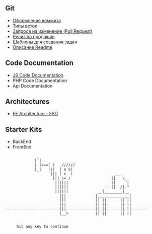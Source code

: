 


## Git
- [Оформление коммита](git/commit-conv.md)
- [Типы веток](git/branch-conv.md)
- [Запроса на изменение (Pull Request)](git/pr-conv.md)
- [Релиз на продакшн](https://github.com/delaemit/Conventions/blob/main/git/branch-conv.md#release)
- [Шаблоны для создания задач](git/issue-tmp/config-issues.md)
- [Описание Readme](git/readme-conv.md)

## Code Documentation
- [JS Code Documentation](code-docs/frontend.md)
- PHP Code Documentation
- Api Documentation

## Architectures
- [FE Architecture - FSD](arch/fsd.md)


## Starter Kits
- BackEnd
- FrontEnd

```
              _
             | |
             | |===( )   //////
             |_|   |||  | o o|
                    ||| ( c  )                  ____
                     ||| \= /                  ||   \_
                      ||||||                   ||     |
                      ||||||                ...||__/|-"
                      ||||||             __|________|__
                        |||             |______________|
                        |||             || ||      || ||
                        |||             || ||      || ||
------------------------|||-------------||-||------||-||-------
                        |__>            || ||      || ||


     hit any key to continue
```
